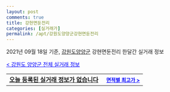 ```yaml
---
layout: post
comments: true
title: 강현면둔전리
categories: [실거래가]
permalink: /apt/강원도양양군강현면둔전리
---
```


2021년 09월 18일 기준, <a href="/apt/강원도양양군">강원도양양군</a> 강현면둔전리 한달간 실거래 정보

<a style="color: blue;" href="/apt/강원도양양군">< 강원도 양양군 전체 실거래 정보</a>
<!---- start ---->
<table>
  <tr>
    <td colspan="4" style="font-weight: bold;"><a href="/apt/강원도양양군강현면둔전리{name_without_space}">오늘 등록된 실거래 정보가 없습니다</a> &nbsp;&nbsp;&nbsp; <a style="color: blue; font-size: smaller;" href="/apt/강원도양양군강현면둔전리{name_without_space}">면적별 최고가 ></a></td>
  </tr>
    
</table>
<!---- end ---->
    